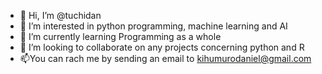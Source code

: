 - 👋 Hi, I’m @tuchidan
- 👀 I’m interested in python programming, machine learning and AI
- 🌱 I’m currently learning Programming as a whole
- 💞️ I’m looking to collaborate on any projects concerning python and R
- 📫You can rach me by sending an email to kihumurodaniel@gmail.com

<!---
tuchidan/tuchidan is a ✨ special ✨ repository because its `README.md` (this file) appears on your GitHub profile.
You can click the Preview link to take a look at your changes.
--->
